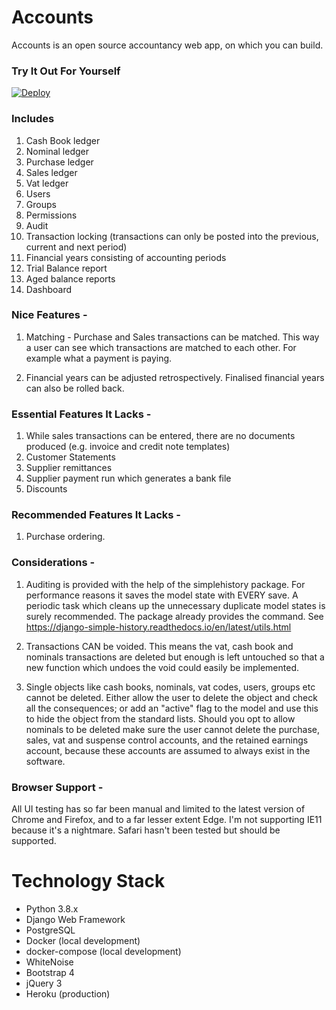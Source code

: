 # Accounts

Accounts is an open source accountancy web app, on which you can build.

### Try It Out For Yourself
[![Deploy](https://www.herokucdn.com/deploy/button.svg)](https://heroku.com/deploy)

### Includes

1. Cash Book ledger
2. Nominal ledger
3. Purchase ledger
4. Sales ledger
5. Vat ledger
6. Users
7. Groups
8. Permissions
9. Audit
10. Transaction locking (transactions can only be posted into the previous, current and next period)
11. Financial years consisting of accounting periods
12. Trial Balance report
13. Aged balance reports
14. Dashboard

### Nice Features -

1. Matching - Purchase and Sales transactions can be matched.  This way a user can see which transactions are matched to each other.  For example what a payment is paying.

2. Financial years can be adjusted retrospectively.  Finalised financial years can also be rolled back.

### Essential Features It Lacks -

1. While sales transactions can be entered, there are no documents produced (e.g. invoice and credit note templates)
2. Customer Statements
3. Supplier remittances
4. Supplier payment run which generates a bank file
5. Discounts

### Recommended Features It Lacks -

1. Purchase ordering.

### Considerations -

1. Auditing is provided with the help of the simplehistory package.  For performance reasons
it saves the model state with EVERY save.  A periodic task which cleans up the unnecessary duplicate
model states is surely recommended.  The package already provides the command.  See https://django-simple-history.readthedocs.io/en/latest/utils.html

2. Transactions CAN be voided.  This means the vat, cash book and nominals transactions are deleted but enough is left untouched so that a new function which undoes the void could easily be implemented.

3. Single objects like cash books, nominals, vat codes, users, groups etc cannot be deleted.  Either allow the user to delete the object and check all the consequences; or add an "active"
flag to the model and use this to hide the object from the standard lists.  Should you opt to allow nominals to be deleted make sure the user cannot delete the purchase, sales, vat and suspense control accounts, and the retained earnings account, because these accounts are assumed to always exist in the software.

### Browser Support -

All UI testing has so far been manual and limited to the latest version of Chrome and Firefox,
and to a far lesser extent Edge.  I'm not supporting IE11 because it's a nightmare.  Safari hasn't
been tested but should be supported.

# Technology Stack
- Python 3.8.x
- Django Web Framework
- PostgreSQL
- Docker (local development)
- docker-compose (local development)
- WhiteNoise
- Bootstrap 4
- jQuery 3
- Heroku (production)